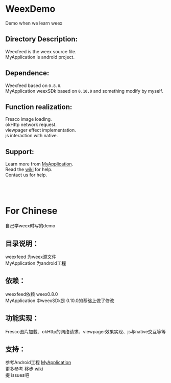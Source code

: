 # WeexDemo

Demo when we learn weex



## Directory Description:

Weexfeed is the weex source file.                                                    
MyApplication is android project.

## Dependence:

Weexfeed based on `0.8.0`.  
MyApplication weexSDk based on `0.10.0` and something modify by myself.

## Function realization:

Fresco image loading.                                                               
okHttp network request.                                                                
viewpager effect implementation.                                           
js interaction with native.

## Support:

Learn more from [MyApplication](https://github.com/wangweiqi23/WeexDemo/tree/master/MyApplication).                                                                                                                                                                                                            
Read the [wiki](https://github.com/wangweiqi23/WeexDemo/wiki) for help.                                                     
Contact us for help.                                                                   

<br>
<br>

# For Chinese

自己学weex时写的demo

## 目录说明：
weexfeed 为weex源文件      
MyApplication 为android工程

## 依赖：
weexfeed依赖 weex0.8.0     
MyApplication 中weexSDk是 0.10.0的基础上做了修改

## 功能实现：
Fresco图片加载、okHttp的网络请求、viewpager效果实现、js与native交互等等

## 支持：
参考Android工程 [MyApplication](https://github.com/wangweiqi23/WeexDemo/tree/master/MyApplication)                 
更多参考 移步 [wiki](https://github.com/wangweiqi23/WeexDemo/wiki)                 
提 issues吧                      
